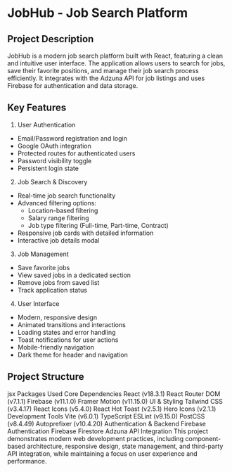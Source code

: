 # JobHub - Job Search Platform

## Project Description

JobHub is a modern job search platform built with React, featuring a clean and intuitive user interface. The application allows users to search for jobs, save their favorite positions, and manage their job search process efficiently. It integrates with the Adzuna API for job listings and uses Firebase for authentication and data storage.

## Key Features

1. User Authentication

- Email/Password registration and login
- Google OAuth integration
- Protected routes for authenticated users
- Password visibility toggle
- Persistent login state

2. Job Search & Discovery

- Real-time job search functionality
- Advanced filtering options:
  - Location-based filtering
  - Salary range filtering
  - Job type filtering (Full-time, Part-time, Contract)
- Responsive job cards with detailed information
- Interactive job details modal

3. Job Management

- Save favorite jobs
- View saved jobs in a dedicated section
- Remove jobs from saved list
- Track application status

4. User Interface

- Modern, responsive design
- Animated transitions and interactions
- Loading states and error handling
- Toast notifications for user actions
- Mobile-friendly navigation
- Dark theme for header and navigation

## Project Structure

jsx
Packages Used
Core Dependencies
React (v18.3.1)
React Router DOM (v7.1.1)
Firebase (v11.1.0)
Framer Motion (v11.15.0)
UI & Styling
Tailwind CSS (v3.4.17)
React Icons (v5.4.0)
React Hot Toast (v2.5.1)
Hero Icons (v2.1.1)
Development Tools
Vite (v6.0.1)
TypeScript
ESLint (v9.15.0)
PostCSS (v8.4.49)
Autoprefixer (v10.4.20)
Authentication & Backend
Firebase Authentication
Firebase Firestore
Adzuna API Integration
This project demonstrates modern web development practices, including component-based architecture, responsive design, state management, and third-party API integration, while maintaining a focus on user experience and performance.

